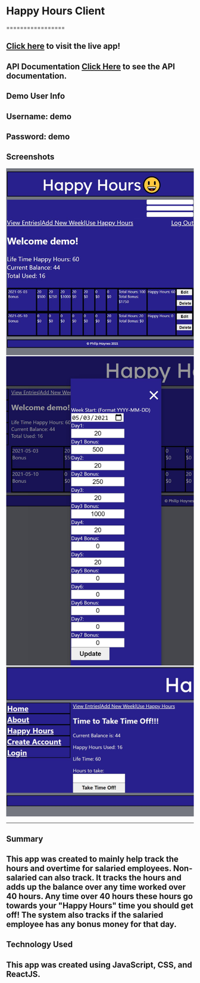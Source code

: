 # Happy Hours Client
=================

[Click here](https://happyhours-two.vercel.app/ "Happy Hours") to visit the live app!
-----------------
API Documentation
[Click Here](https://github.com/philhaynes337/Happy-Hours-API "Happy Hours API") to see the API documentation.
-----------------
Demo User Info
-
Username: demo
-
Password: demo
-----------------
Screenshots
-----------------

![Main Page](https://raw.githubusercontent.com/philhaynes337/Happy-Hours/main/pics/mobilesnip1.JPG)
![Add New Week](https://raw.githubusercontent.com/philhaynes337/Happy-Hours/main/pics/snip3.JPG)
![Take Time Off](https://raw.githubusercontent.com/philhaynes337/Happy-Hours/main/pics/snip4.JPG)

-----------------
Summary
-----------------
This app was created to mainly help track the hours and overtime for salaried employees. Non-salaried can also track. It tracks the hours and adds up the balance over any time worked over 40 hours. Any time over 40 hours these hours go towards your "Happy Hours" time you should get off! The system also tracks if the salaried employee has any bonus money for that day.
-----------------
Technology Used
-----------------
This app was created using JavaScript, CSS, and ReactJS.
-----------------

